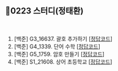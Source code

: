 
## 📘0223 스터디(정태환)
</br>

1. [백준] G3_16637.	괄호 추가하기 [[정답코드](https://github.com/daejeon5-algostudy/AlgorithmStudy/blob/main/%EC%8A%A4%ED%84%B0%EB%94%94/0223/%EC%A0%95%ED%83%9C%ED%99%98/Main_bj_G3_16637_%EA%B4%84%ED%98%B8%EC%B6%94%EA%B0%80%ED%95%98%EA%B8%B0.java)]
2. [백준] G4_1339.	단어 수학 [[정답코드](https://github.com/daejeon5-algostudy/AlgorithmStudy/blob/main/%EC%8A%A4%ED%84%B0%EB%94%94/0223/%EC%A0%95%ED%83%9C%ED%99%98/Main_bj_G4_1339_%EB%8B%A8%EC%96%B4%EC%88%98%ED%95%99.java)]
3. [백준] G5_1759.	암호 만들기 [[정답코드](https://github.com/daejeon5-algostudy/AlgorithmStudy/blob/main/%EC%8A%A4%ED%84%B0%EB%94%94/0223/%EC%A0%95%ED%83%9C%ED%99%98/Main_G5_bj_1759_%EC%95%94%ED%98%B8%EB%A7%8C%EB%93%A4%EA%B8%B0_%EB%8C%80%EC%A0%84_5%EB%B0%98_%EC%A0%95%ED%83%9C%ED%99%98.java)]
4. [백준] S1_21608.	상어 초등학교 [[정답코드](https://github.com/daejeon5-algostudy/AlgorithmStudy/blob/main/%EC%8A%A4%ED%84%B0%EB%94%94/0223/%EC%A0%95%ED%83%9C%ED%99%98/Main_bj_S1_21608_%EC%83%81%EC%96%B4%EC%B4%88%EB%93%B1%ED%95%99%EA%B5%90.java)]
